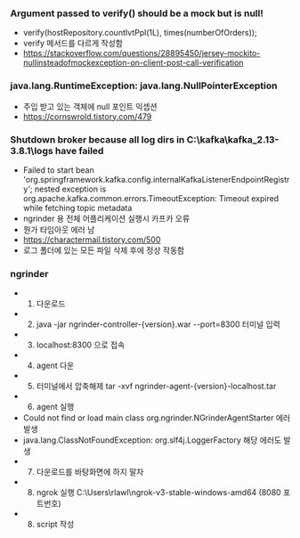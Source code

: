 ### Argument passed to verify() should be a mock but is null!

- verify(hostRepository.countIvtPpl(1L), times(numberOfOrders));
- verify 메서드를 다르게 작성함
- https://stackoverflow.com/questions/28895450/jersey-mockito-nullinsteadofmockexception-on-client-post-call-verification

### java.lang.RuntimeException: java.lang.NullPointerException

- 주입 받고 있는 객체에 null 포인트 익셉션
- https://cornswrold.tistory.com/479

### Shutdown broker because all log dirs in C:\kafka\kafka_2.13-3.8.1\logs have failed

- Failed to start bean 'org.springframework.kafka.config.internalKafkaListenerEndpointRegistry'; nested exception is org.apache.kafka.common.errors.TimeoutException: Timeout expired while fetching topic metadata
- ngrinder 용 전체 어플리케이션 실행시 카프카 오류
- 뭔가 타임아웃 에러 남
- https://charactermail.tistory.com/500
- 로그 폴더에 있는 모든 파일 삭제 후에 정상 작동함

### ngrinder

- 1. 다운로드
- 2. java -jar ngrinder-controller-{version}.war --port=8300 터미널 입력
- 3. localhost:8300 으로 접속
- 4. agent 다운
- 5. 터미널에서 압축해제 tar -xvf ngrinder-agent-{version}-localhost.tar
- 6. agent 실행
- Could not find or load main class org.ngrinder.NGrinderAgentStarter 에러 발생
- java.lang.ClassNotFoundException: org.slf4j.LoggerFactory 해당 에러도 발생
- 7. 다운로드를 바탕화면에 하지 말자
- 8. ngrok 실행 C:\Users\rlawl\ngrok-v3-stable-windows-amd64 (8080 포트번호)
- 8. script 작성
